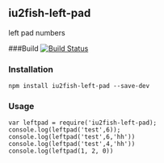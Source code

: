 ## iu2fish-left-pad
left pad numbers

###Build
[![Build Status](https://travis-ci.org/iu2fish/left-pad.svg?branch=master)](https://travis-ci.org/iu2fish/left-pad)

### Installation
`npm install iu2fish-left-pad --save-dev`

### Usage
```
var leftpad = require('iu2fish-left-pad);
console.log(leftpad('test',6));
console.log(leftpad('test',6,'hh'))
console.log(leftpad('test',4,'hh'))
console.log(leftpad(1, 2, 0))
```
